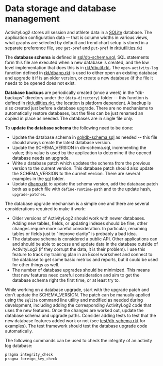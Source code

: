 # Data storage and database management

ActivityLog2 stores all session and athlete data in a
[SQLite](https://sqlite.org/) database.  The application configuration data --
that is column widths in various views, what graphs are selected by default
and trend chart setup is stored in a separate preference file, see `get-pref`
and `put-pref` in [rkt/utilities.rkt](../rkt/utilities.rkt)

The **database schema** is defined in
[sql/db-schema.sql](../sql/db-schema.sql), SQL statements form this file are
executed when a new database is created, and the low level implementation that
does this is in [rkt/dbutil.rkt](../rkt/dbutil.rkt).  The `open-activity-log`
function defined in [rkt/dbapp.rkt](../rkt/dbapp.rkt) is used to either open
an existing database and upgrade it if is an older version, or create a new
database (if the file it needs to be opened does not exist.

**Database backups** are periodically created (once a week) in the
"db-backups" directory under the `(data-directory)` folder -- this function is
defined in [rkt/utilities.rkt](../rkt/utilities.rkt), the location is platform
dependent.  A backup is also created just before a database upgrade.  There
are no mechanisms to automatically restore databases, but the files can be
just renamed an copied in place as needed.  The databases are in single file
only.

To **update the database schema** the following need to be done:

* Update the database schema in [sql/db-schema.sql](../sql/db-schema.sql) as
  needed -- this file should always create the latest database version.
* Update the SCHEMA_VERSION in db-schema.sql, incrementing the value; this
  value is used by the application to determine if the opened database needs
  an upgrade.
* Write a database patch which updates the schema from the previous version to
  the current version.  This database patch should also update the
  SCHEMA_VERSION to the current version.  There are several examples in the
  [sql](../sql) folder.
* Update [dbapp.rkt](../rkt/dbapp.rkt) to update the schema version, add the
  database patch both as a patch file with `define-runtime-path` and to the
  update hash, `upgrade-patches`.

The database upgrade mechanism is a simple one and there are several
considerations required to make it work:

* Older versions of ActivityLog2 should work with newer databases.  Adding new
  tables, fields, or updating indexes should be fine, other changes require
  more careful consideration.  In particular, renaming tables or fields just
  to "improve clarity" is probably a bad idea.
* The database schema is considered a public API.  Other applications can and
  should be able to access and update data in the database outside of
  ActivityLog2 (if they corrupt the data, it is their problem).  I use this
  feature to track my training plan in an Excel worksheet and connect to the
  database to get some basic metrics and reports, but it could be used for
  other things as well.
* The number of database upgrades should be minimized.  This means that new
  features need careful consideration and aim to get the database schema right
  the first time, or at least try to.

While working on a database upgrade, start with the upgrade patch and don't
update the SCHEMA_VERSION.  The patch can be manually applied using the
`sqlite` command line utility and modified as needed during development,
including adding the corresponding ActivityLog2 code that uses the new
features.  Once the changes are worked out, update the database schema and
upgrade paths.  Consider adding tests to test that the new database features
added work or not (see [test/db-schema.rkt](../test/db-schema.rkt) for
examples).  The test framework should test the database upgrade code
automatically.

The following commands can be used to check the integrity of an activity log
database:

    pragma integrity_check
    pragma foreign_key_check

